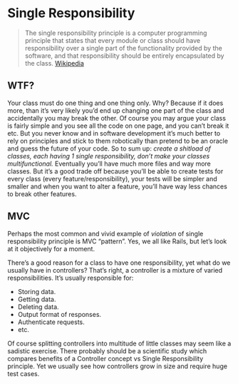 # Single Responsibility
> The single responsibility principle is a computer programming principle that states that every module or class should have responsibility over a single part of the functionality provided by the software, and that responsibility should be entirely encapsulated by the class.
[Wikipedia](https://en.wikipedia.org/wiki/Single_responsibility_principle)

## WTF?
Your class must do one thing and one thing only. Why? Because if it does more,
than it’s very likely you’d end up changing one part of the class and
accidentally you may break the other. Of course you may argue your class
is fairly simple and you see all the code on one page, and you can’t break it etc.
But you never know and in software development it’s much better to rely on
principles and stick to them robotically than pretend to be an oracle
and guess the future of your code.
So to sum up: *create a shitload of classes, each having 1 single responsibility,
don’t make your classes multifunctional.*
Eventually you’ll have much more files and way more classes.
But it’s a good trade off because you’ll be able to create tests for
every class (every feature/responsibility), your tests will be simpler and smaller
and when you want to alter a feature, you’ll have way less chances
to break other features.

## MVC
Perhaps the most common and vivid example of *violation* of single responsibility
principle is MVC “pattern”. Yes, we all like Rails, but let’s look
at it objectively for a moment.

There’s a good reason for a class to have one responsibility,
yet what do we usually have in controllers? That’s right, a controller is a
mixture of varied responsibilities. It’s usually responsible for:
* Storing data.
* Getting data.
* Deleting data.
* Output format of responses.
* Authenticate requests.
* etc.

Of course splitting controllers into multitude of little classes may seem like
a sadistic exercise. There probably should be a scientific study which
compares benefits of a Controller concept vs Single Responsibility principle.
Yet we usually see how controllers grow in size and require huge test cases.
